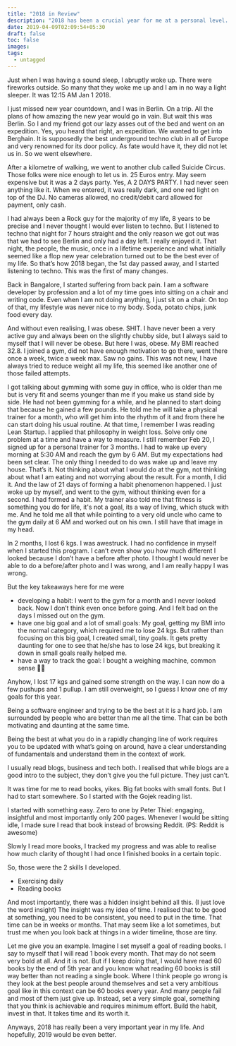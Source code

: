 ```yaml
---
title: "2018 in Review"
description: "2018 has been a crucial year for me at a personal level. It has been a wonderful journey that has changed the course of my life and has help me discover myself and made my life more satisfying. This blog post is an attempt to share those experiences with you."
date: 2019-04-09T02:09:54+05:30
draft: false
toc: false
images:
tags: 
  - untagged
---
```

Just when I was having a sound sleep, I abruptly woke up. There were fireworks outside. 
So many that they woke me up and I am in no way a light sleeper. It was 12:15 AM Jan 1 2018.

I just missed new year countdown, and I was in Berlin. On a trip. 
All the plans of how amazing the new year would go in vain. But wait this was Berlin. 
So I and my friend got our lazy asses out of the bed and went on an expedition. 
Yes, you heard that right, an expedition. We wanted to get into Berghain. 
It is supposedly the best underground techno club in all of Europe and very renowned for its door policy.
As fate would have it, they did not let us in. So we went elsewhere.

After a kilometre of walking, we went to another club called Suicide Circus. 
Those folks were nice enough to let us in. 25 Euros entry. May seem expensive but it was a 2 days party. 
Yes, A 2 DAYS PARTY. 
I had never seen anything like it. When we entered, it was really dark, and one red light on top of the DJ. 
No cameras allowed, no credit/debit card allowed for payment, only cash.

I had always been a Rock guy for the majority of my life, 8 years to be precise and I never thought I would ever listen to techno. But I listened to techno that night for 7 hours straight and the only reason we got out was that we had to see Berlin and only had a day left. I really enjoyed it. That night, the people, the music, once in a lifetime experience and what initially seemed like a flop new year celebration turned out to be the best ever of my life.
So that’s how 2018 began, the 1st day passed away, and I started listening to techno. This was the first of many changes.

Back in Bangalore, I started suffering from back pain. I am a software developer by profession and a lot of my time goes into sitting on a chair and writing code. Even when I am not doing anything, I just sit on a chair. On top of that, my lifestyle was never nice to my body. Soda, potato chips, junk food every day.

And without even realising, I was obese. SHIT. I have never been a very active guy and always been on the slightly chubby side, but I always said to myself that I will never be obese. But here I was, obese. My BMI reached 32.8. I joined a gym, did not have enough motivation to go there, went there once a week, twice a week max. Saw no gains. This was not new, I have always tried to reduce weight all my life, this seemed like another one of those failed attempts.

I got talking about gymming with some guy in office, who is older than me but is very fit and seems younger than me if you make us stand side by side. He had not been gymming for a while, and he planned to start doing that because he gained a few pounds. He told me he will take a physical trainer for a month, who will get him into the rhythm of it and from there he can start doing his usual routine.
At that time, I remember I was reading Lean Startup. I applied that philosophy in weight loss. Solve only one problem at a time and have a way to measure.
I still remember Feb 20, I signed up for a personal trainer for 3 months. I had to wake up every morning at 5:30 AM and reach the gym by 6 AM. But my expectations had been set clear. The only thing I needed to do was wake up and leave my house. That’s it. Not thinking about what I would do at the gym, not thinking about what I am eating and not worrying about the result. For a month, I did it. And the law of 21 days of forming a habit phenomenon happened. I just woke up by myself, and went to the gym, without thinking even for a second. I had formed a habit. My trainer also told me that fitness is something you do for life, it's not a goal, its a way of living, which stuck with me. And he told me all that while pointing to a very old uncle who came to the gym daily at 6 AM and worked out on his own. I still have that image in my head.

In 2 months, I lost 6 kgs. I was awestruck. I had no confidence in myself when I started this program. I can’t even show you how much different I looked because I don’t have a before after photo. I thought I would never be able to do a before/after photo and I was wrong, and I am really happy I was wrong.

But the key takeaways here for me were
- developing a habit: I went to the gym for a month and I never looked back. Now I don’t think even once before going. And I felt bad on the days I missed out on the gym.
- have one big goal and a lot of small goals: My goal, getting my BMI into the normal category, which required me to lose 24 kgs. But rather than focusing on this big goal, I created small, tiny goals. It gets pretty daunting for one to see that he/she has to lose 24 kgs, but breaking it down in small goals really helped me.
- have a way to track the goal: I bought a weighing machine, common sense 🤷‍♂

Anyhow, I lost 17 kgs and gained some strength on the way. I can now do a few pushups and 1 pullup. I am still overweight, so I guess I know one of my goals for this year.

Being a software engineer and trying to be the best at it is a hard job. I am surrounded by people who are better than me all the time. That can be both motivating and daunting at the same time.

Being the best at what you do in a rapidly changing line of work requires you to be updated with what’s going on around, have a clear understanding of fundamentals and understand them in the context of work.

I usually read blogs, business and tech both. I realised that while blogs are a good intro to the subject, they don’t give you the full picture. They just can’t.

It was time for me to read books, yikes. Big fat books with small fonts. But I had to start somewhere. So I started with the Gojek reading list.

I started with something easy. Zero to one by Peter Thiel: engaging, insightful and most importantly only 200 pages.
Whenever I would be sitting idle, I made sure I read that book instead of browsing Reddit. (PS: Reddit is awesome)

Slowly I read more books, I tracked my progress and was able to realise how much clarity of thought I had once I finished books in a certain topic.

So, those were the 2 skills I developed.
- Exercising daily
- Reading books

And most importantly, there was a hidden insight behind all this. (I just love the word insight) The insight was my idea of time. I realised that to be good at something, you need to be consistent, you need to put in the time. That time can be in weeks or months. That may seem like a lot sometimes, but trust me when you look back at things in a wider timeline, those are tiny.

Let me give you an example. Imagine I set myself a goal of reading books. I say to myself that I will read 1 book every month. That may do not seem very bold at all. And it is not. But if I keep doing that, I would have read 60 books by the end of 5th year and you know what reading 60 books is still way better than not reading a single book. Where I think people go wrong is they look at the best people around themselves and set a very ambitious goal like in this context can be 60 books every year. And many people fail and most of them just give up. Instead, set a very simple goal, something that you think is achievable and requires minimum effort. Build the habit, invest in that. It takes time and its worth it.

Anyways, 2018 has really been a very important year in my life. And hopefully, 2019 would be even better.
